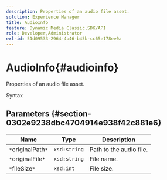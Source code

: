 ```yaml
---
description: Properties of an audio file asset.
solution: Experience Manager
title: AudioInfo
feature: Dynamic Media Classic,SDK/API
role: Developer,Administrator
exl-id: 51d09533-2964-4b46-b45b-cc65e178ee0a
---
```

# AudioInfo{#audioinfo}

Properties of an audio file asset.

 Syntax 

## Parameters {#section-0302e9238dbc4704914e938f42c881e6}

|  Name  | Type  | Description  |
|---|---|---|
|  `*`originalPath`*`  | `xsd:string`  | Path to the audio file.  |
|  `*`originalFile`*`  | `xsd:string`  | File name.  |
|  `*`fileSize`*`  | `xsd:int`  | File size.  |
